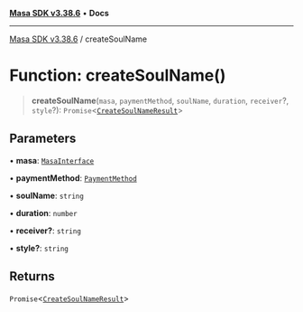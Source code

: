 [**Masa SDK v3.38.6**](../README.md) • **Docs**

***

[Masa SDK v3.38.6](../globals.md) / createSoulName

# Function: createSoulName()

> **createSoulName**(`masa`, `paymentMethod`, `soulName`, `duration`, `receiver`?, `style`?): `Promise`\<[`CreateSoulNameResult`](../interfaces/CreateSoulNameResult.md)\>

## Parameters

• **masa**: [`MasaInterface`](../interfaces/MasaInterface.md)

• **paymentMethod**: [`PaymentMethod`](../type-aliases/PaymentMethod.md)

• **soulName**: `string`

• **duration**: `number`

• **receiver?**: `string`

• **style?**: `string`

## Returns

`Promise`\<[`CreateSoulNameResult`](../interfaces/CreateSoulNameResult.md)\>
